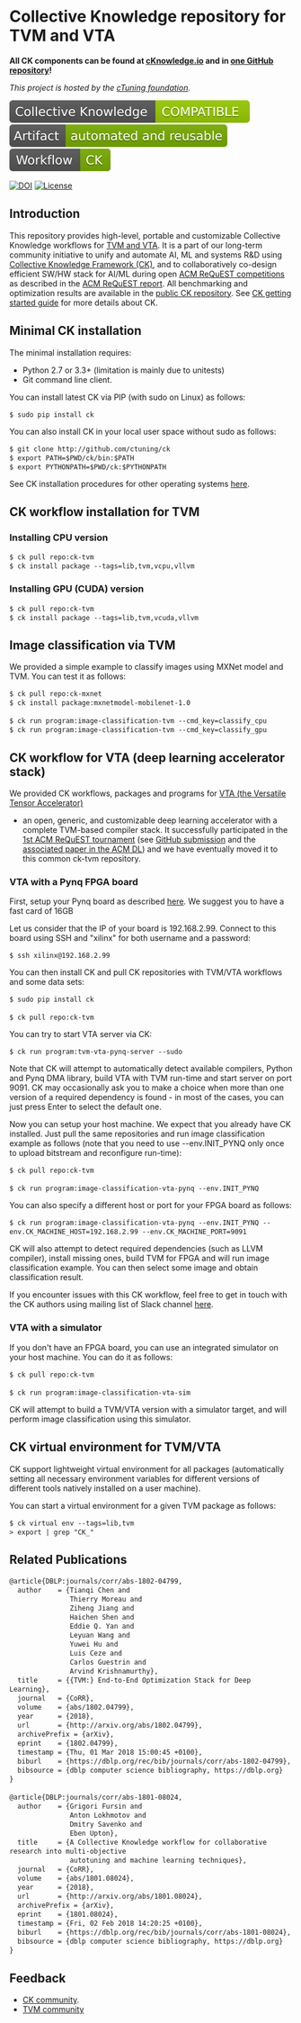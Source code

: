 # Collective Knowledge repository for TVM and VTA

**All CK components can be found at [cKnowledge.io](https://cKnowledge.io) and in [one GitHub repository](https://github.com/ctuning/ai)!**

*This project is hosted by the [cTuning foundation](https://cTuning.org).*

[![compatibility](https://github.com/ctuning/ck-guide-images/blob/master/ck-compatible.svg)](https://github.com/ctuning/ck)
[![automation](https://github.com/ctuning/ck-guide-images/blob/master/ck-artifact-automated-and-reusable.svg)](http://cTuning.org/ae)
[![workflow](https://github.com/ctuning/ck-guide-images/blob/master/ck-workflow.svg)](http://cKnowledge.org)

[![DOI](https://zenodo.org/badge/142710782.svg)](https://zenodo.org/badge/latestdoi/142710782)
[![License](https://img.shields.io/badge/License-BSD%203--Clause-blue.svg)](https://opensource.org/licenses/BSD-3-Clause)

## Introduction

This repository provides high-level, portable and customizable Collective Knowledge workflows
for [TVM and VTA](http://tvm.ai).
It is a part of our long-term community initiative
to unify and automate AI, ML and systems R&D
using [Collective Knowledge Framework (CK)](http://cKnowledge.org),
and to collaboratively co-design efficient SW/HW stack for AI/ML
during open [ACM ReQuEST competitions](http://cKnowledge.org/request)
as described in the [ACM ReQuEST report](https://portalparts.acm.org/3230000/3229762/fm/frontmatter.pdf).
All benchmarking and optimization results are available 
in the [public CK repository](http://cKnowledge.org/repo).
See [CK getting started guide](https://github.com/ctuning/ck/wiki/First-Steps)
for more details about CK.

## Minimal CK installation

The minimal installation requires:

* Python 2.7 or 3.3+ (limitation is mainly due to unitests)
* Git command line client.

You can install latest CK via PIP (with sudo on Linux) as follows:

```
$ sudo pip install ck
```

You can also install CK in your local user space without sudo as follows:

```
$ git clone http://github.com/ctuning/ck
$ export PATH=$PWD/ck/bin:$PATH
$ export PYTHONPATH=$PWD/ck:$PYTHONPATH
```

See CK installation procedures for other operating systems [here](https://github.com/ctuning/ck#minimal-installation).

## CK workflow installation for TVM 

### Installing CPU version

```
$ ck pull repo:ck-tvm
$ ck install package --tags=lib,tvm,vcpu,vllvm
```

### Installing GPU (CUDA) version

```
$ ck pull repo:ck-tvm
$ ck install package --tags=lib,tvm,vcuda,vllvm
```

## Image classification via TVM

We provided a simple example to classify images using MXNet model and TVM. You can test it as follows:

```
$ ck pull repo:ck-mxnet
$ ck install package:mxnetmodel-mobilenet-1.0

$ ck run program:image-classification-tvm --cmd_key=classify_cpu
$ ck run program:image-classification-tvm --cmd_key=classify_gpu
```


## CK workflow for VTA (deep learning accelerator stack)

We provided CK workflows, packages and programs for [VTA (the Versatile Tensor Accelerator)](https://docs.tvm.ai/vta/index.html)
- an open, generic, and customizable deep learning accelerator with a complete TVM-based compiler stack.
It successfully participated in the [1st ACM ReQuEST tournament](http://cknowledge.org/request-cfp-asplos2018.html) 
(see [GitHub submission](https://github.com/ctuning/ck-request-asplos18-mobilenets-tvm-arm)
and the [associated paper in the ACM DL](https://dl.acm.org/citation.cfm?doid=3229762.3229764))
and we have eventually moved it to this common ck-tvm repository.

### VTA with a Pynq FPGA board

First, setup your Pynq board as described [here](https://docs.tvm.ai/vta/install.html#pynq-board-setup).
We suggest you to have a fast card of 16GB

Let us consider that the IP of your board is 192.168.2.99. 
Connect to this board using SSH and "xilinx" for both username and a password:
```
$ ssh xilinx@192.168.2.99
```

You can then install CK and pull CK repositories with TVM/VTA workflows and some data sets:
```
$ sudo pip install ck

$ ck pull repo:ck-tvm
```

You can try to start VTA server via CK:
```
$ ck run program:tvm-vta-pynq-server --sudo
```

Note that CK will attempt to automatically detect available compilers, Python and Pynq DMA library, 
build VTA with TVM run-time and start server on port 9091. CK may occasionally ask you to make 
a choice when more than one version of a required dependency is found - in most of the cases, you can just press Enter
to select the default one.

Now you can setup your host machine. We expect that you already have CK installed. 
Just pull the same repositories and run image classification example as follows
(note that you need to use --env.INIT_PYNQ only once to upload bitstream and reconfigure run-time):

```
$ ck pull repo:ck-tvm

$ ck run program:image-classification-vta-pynq --env.INIT_PYNQ
```

You can also specify a different host or port for your FPGA board as follows:
```
$ ck run program:image-classification-vta-pynq --env.INIT_PYNQ --env.CK_MACHINE_HOST=192.168.2.99 --env.CK_MACHINE_PORT=9091
```

CK will also attempt to detect required dependencies (such as LLVM compiler), install missing ones,
build TVM for FPGA and will run image classification example. You can then select some image
and obtain classification result.

If you encounter issues with this CK workflow, feel free to get in touch with the CK authors 
using mailing list of Slack channel [here](https://github.com/ctuning/ck/wiki/Contacts).

### VTA with a simulator

If you don't have an FPGA board, you can use an integrated simulator on your host machine.
You can do it as follows:
```
$ ck pull repo:ck-tvm

$ ck run program:image-classification-vta-sim
```

CK will attempt to build a TVM/VTA version with a simulator target, and will perform image classification using this simulator.

## CK virtual environment for TVM/VTA

CK support lightweight virtual environment for all packages 
(automatically setting all necessary environment variables for 
different versions of different tools natively installed on a user machine).

You can start a virtual environment for a given TVM package as follows:
```
$ ck virtual env --tags=lib,tvm
> export | grep "CK_"
```

## Related Publications

```
@article{DBLP:journals/corr/abs-1802-04799,
  author    = {Tianqi Chen and
               Thierry Moreau and
               Ziheng Jiang and
               Haichen Shen and
               Eddie Q. Yan and
               Leyuan Wang and
               Yuwei Hu and
               Luis Ceze and
               Carlos Guestrin and
               Arvind Krishnamurthy},
  title     = {{TVM:} End-to-End Optimization Stack for Deep Learning},
  journal   = {CoRR},
  volume    = {abs/1802.04799},
  year      = {2018},
  url       = {http://arxiv.org/abs/1802.04799},
  archivePrefix = {arXiv},
  eprint    = {1802.04799},
  timestamp = {Thu, 01 Mar 2018 15:00:45 +0100},
  biburl    = {https://dblp.org/rec/bib/journals/corr/abs-1802-04799},
  bibsource = {dblp computer science bibliography, https://dblp.org}
}

@article{DBLP:journals/corr/abs-1801-08024,
  author    = {Grigori Fursin and
               Anton Lokhmotov and
               Dmitry Savenko and
               Eben Upton},
  title     = {A Collective Knowledge workflow for collaborative research into multi-objective
               autotuning and machine learning techniques},
  journal   = {CoRR},
  volume    = {abs/1801.08024},
  year      = {2018},
  url       = {http://arxiv.org/abs/1801.08024},
  archivePrefix = {arXiv},
  eprint    = {1801.08024},
  timestamp = {Fri, 02 Feb 2018 14:20:25 +0100},
  biburl    = {https://dblp.org/rec/bib/journals/corr/abs-1801-08024},
  bibsource = {dblp computer science bibliography, https://dblp.org}
}
```

## Feedback

* [CK community](https://github.com/ctuning/ck/wiki/Contacts).
* [TVM community](https://tvm.ai/community)
